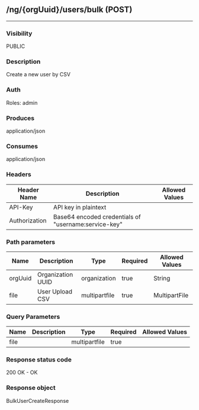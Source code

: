 ## /ng/{orgUuid}/users/bulk (POST)
---
### Visibility
PUBLIC
### Description
Create a new user by CSV
### Auth
Roles: admin
### Produces
application/json
### Consumes
application/json
### Headers
| Header Name | Description | Allowed Values |
| ----------- | ----------- | ----------- |
| API-Key | API key in plaintext |  |
| Authorization | Base64 encoded credentials of &quot;username:service-key&quot; |  |
### Path parameters
| Name | Description | Type | Required | Allowed Values |
| ----------- | ----------- | ----------- | ----------- | ----------- |
| orgUuid | Organization UUID | organization | true | String |
| file | User Upload CSV | multipartfile | true | MultipartFile |
### Query Parameters
| Name | Description | Type | Required | Allowed Values |
| ----------- | ----------- | ----------- | ----------- | ----------- |
| file |  | multipartfile | true |  |
### Response status code
200 OK - OK
### Response object
BulkUserCreateResponse
